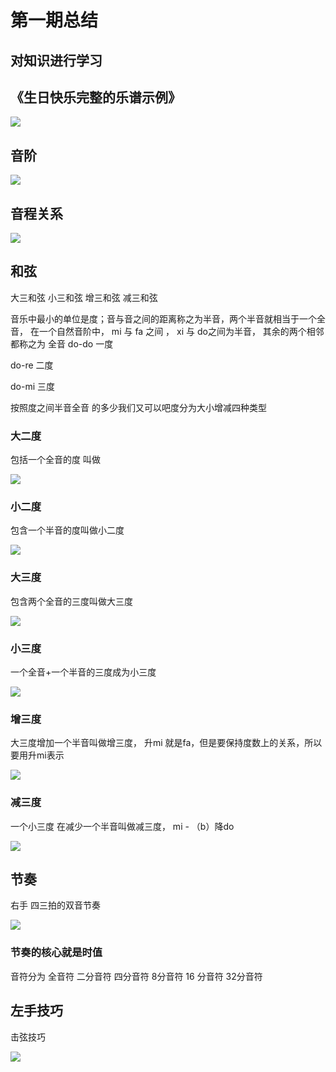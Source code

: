 # 第一期总结

## 对知识进行学习


## 《生日快乐完整的乐谱示例》

![](assets/030/02/02/05-1647521184355.png)


## 音阶

![](assets/030/02/02/05-1647521239311.png)

## 音程关系

![](assets/030/02/02/05-1647521317479.png)


## 和弦

大三和弦 小三和弦  增三和弦 减三和弦

音乐中最小的单位是度；音与音之间的距离称之为半音，两个半音就相当于一个全音，
在一个自然音阶中，  mi 与 fa 之间 ， xi 与 do之间为半音， 其余的两个相邻都称之为 全音
do-do 一度

do-re 二度

do-mi 三度

按照度之间半音全音 的多少我们又可以吧度分为大小增减四种类型

### 大二度
包括一个全音的度 叫做

![](assets/030/02/02/05-1647522386763.png)


### 小二度
包含一个半音的度叫做小二度

![](assets/030/02/02/05-1647522440987.png)


###  大三度
包含两个全音的三度叫做大三度

![](assets/030/02/02/05-1647522556686.png)

### 小三度

一个全音+一个半音的三度成为小三度

![](assets/030/02/02/05-1647522699069.png)


### 增三度

大三度增加一个半音叫做增三度， 升mi 就是fa，但是要保持度数上的关系，所以要用升mi表示

![](assets/030/02/02/05-1647522758539.png)


### 减三度

一个小三度 在减少一个半音叫做减三度，  mi - （b）降do


![](assets/030/02/02/05-1647522931467.png)


## 节奏

右手 四三拍的双音节奏

![](assets/030/02/02/05-1647523066396.png)


### 节奏的核心就是时值

音符分为 全音符 二分音符 四分音符  8分音符 16 分音符  32分音符


## 左手技巧

击弦技巧

![](assets/030/02/02/05-1647523741824.png)